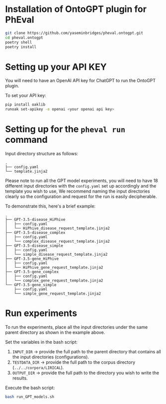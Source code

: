 # Installation of OntoGPT plugin for PhEval

```bash
git clone https://github.com/yaseminbridges/pheval.ontogpt.git
cd pheval.ontogpt
poetry shell
poetry install
```

# Setting up your API KEY
You will need to have an OpenAI API key for ChatGPT to run the OntoGPT plugin.

To set your API key:

```bash
pip install oaklib
runoak set-apikey -e openai <your openai api key>
```

# Setting up for the `pheval run` command

Input directory structure as follows:

```tree
.
├── config.yaml
└── template.jinja2
```

Please note to run all the GPT model experiments, you will need to have 18 different input directories with the `config.yaml` set up accordingly and the template you wish to use, We recommend naming the input directories clearly so the configuration and request for the run is easily decipherable.

To demonstrate this, here's a brief example:

```tree
.
├── GPT-3.5-disease_HiPhive
│   ├── config.yaml
│   └── HiPhive_disease_request_template.jinja2
├── GPT-3.5-disease_complex
│   ├── config.yaml
│   └── complex_disease_request_template.jinja2
├── GPT-3.5-disease_simple
│   ├── config.yaml
│   └── simple_disease_request_template.jinja2
├── GPT-3.5-gene_HiPhive
│   ├── config.yaml
│   └── HiPhive_gene_request_template.jinja2
├── GPT-3.5-gene_complex
│   ├── config.yaml
│   └── complex_gene_request_template.jinja2
└── GPT-3.5-gene_simple
    ├── config.yaml
    └── simple_gene_request_template.jinja2
```

# Run experiments

To run the experiments, place all the input directories under the same parent directory as shown in the example above.

Set the variables in the bash script:

1. `INPUT_DIR` -> provide the full path to the parent directory that contains all the input directories (configurations).
2. `TESTDATA_DIR` -> provide the full path to the corpus directory (`../../corpora/LIRICAL`).
3. `OUTPUT_DIR` -> provide the full path to the directory you wish to write the results.

Execute the bash script:

```bash
bash run_GPT_models.sh
```